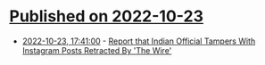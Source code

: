 # [Published on 2022-10-23](index.md)

* [2022-10-23, 17:41:00](https://tech.slashdot.org/story/22/10/23/1739232/report-that-indian-official-tampers-with-instagram-posts-retracted-by-the-wire?utm_source=rss1.0mainlinkanon&utm_medium=feed) - [Report that Indian Official Tampers With Instagram Posts Retracted By 'The Wire'](https://tech.slashdot.org/story/22/10/23/1739232/report-that-indian-official-tampers-with-instagram-posts-retracted-by-the-wire?utm_source=rss1.0mainlinkanon&utm_medium=feed)
